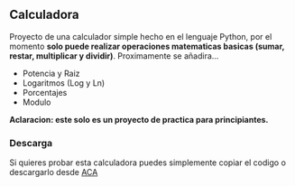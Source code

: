 ## Calculadora 
<!-- 
git remote add origin https://github.com/VLiras/Python.git
git branch -M main
git push -u origin main 
-->
Proyecto de una calculador simple hecho en el lenguaje Python, por el momento **solo puede realizar operaciones matematicas basicas (sumar, restar, multiplicar y dividir)**. 
Proximamente se añadira...
+ Potencia y Raiz
+ Logaritmos (Log y Ln)
+ Porcentajes 
+ Modulo

**Aclaracion: este solo es un proyecto de practica para principiantes.**

### Descarga 
Si quieres probar esta calculadora puedes simplemente copiar el codigo o descargarlo desde [ ACA ](https://github.com/VLiras/Python.git)
